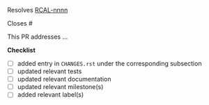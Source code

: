 <!-- If this PR closes a JIRA ticket, make sure the title starts with the JIRA issue number, 
for example RCAL-1234: <Fix a bug> -->
Resolves [RCAL-nnnn](https://jira.stsci.edu/browse/JP-nnnn)

<!-- If this PR closes a GitHub issue, reference it here by its number -->
Closes #

<!-- describe the changes comprising this PR here -->
This PR addresses ...

**Checklist**
- [ ] added entry in `CHANGES.rst` under the corresponding subsection
- [ ] updated relevant tests
- [ ] updated relevant documentation
- [ ] updated relevant milestone(s)
- [ ] added relevant label(s)
